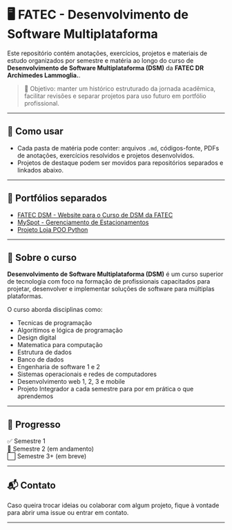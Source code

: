 # 🖥️ FATEC - Desenvolvimento de Software Multiplataforma

Este repositório contém anotações, exercícios, projetos e materiais de estudo organizados por semestre e matéria ao longo do curso de **Desenvolvimento de Software Multiplataforma (DSM)** da **FATEC DR Archimedes Lammoglia.**.

> 🎯 Objetivo: manter um histórico estruturado da jornada acadêmica, facilitar revisões e separar projetos para uso futuro em portfólio profissional.

---

## 🧠 Como usar

- Cada pasta de matéria pode conter: arquivos `.md`, códigos-fonte, PDFs de anotações, exercícios resolvidos e projetos desenvolvidos.
- Projetos de destaque podem ser movidos para repositórios separados e linkados abaixo.

---

## 🔗 Portfólios separados

- [FATEC DSM - Website para o Curso de DSM da FATEC](https://github.com/ApoloLB/PI-FATEC-D4G)
- [MySpot - Gerenciamento de Estacionamentos](https://www.github.com/memlith/my-spot)
- [Projeto Loja POO Python](https://www.github.com/memlith/projeto-loja)

---

## 🏫 Sobre o curso

**Desenvolvimento de Software Multiplataforma (DSM)** é um curso superior de tecnologia com foco na formação de profissionais capacitados para projetar, desenvolver e implementar soluções de software para múltiplas plataformas.

O curso aborda disciplinas como:
- Tecnicas de programação
- Algoritimos e lógica de programação
- Design digital
- Matematica para computação
- Estrutura de dados
- Banco de dados
- Engenharia de software 1 e 2
- Sistemas operacionais e redes de computadores
- Desenvolvimento web 1, 2, 3 e mobile
- Projeto Integrador a cada semestre para por em prática o que aprendemos

---

## 🚀 Progresso

✅ Semestre 1  
🔄 Semestre 2 (em andamento)  
⬜ Semestre 3+ (em breve)

---

## 📬 Contato

Caso queira trocar ideias ou colaborar com algum projeto, fique à vontade para abrir uma issue ou entrar em contato.

---
